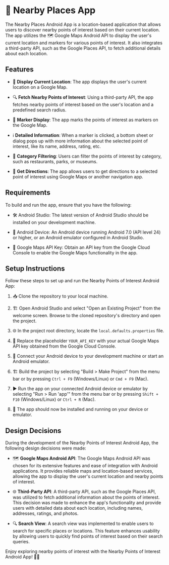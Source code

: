 # 📍 Nearby Places App

The Nearby Places Android App is a location-based application that allows users to discover nearby points of interest based on their current location. The app utilizes the 🗺️ Google Maps Android API to display the user's current location and markers for various points of interest. It also integrates a third-party API, such as the Google Places API, to fetch additional details about each location.

## Features

- 📌 **Display Current Location**: The app displays the user's current location on a Google Map.

- 🔍 **Fetch Nearby Points of Interest**: Using a third-party API, the app fetches nearby points of interest based on the user's location and a predefined search radius.

- 📍 **Marker Display**: The app marks the points of interest as markers on the Google Map.

- ℹ️ **Detailed Information**: When a marker is clicked, a bottom sheet or dialog pops up with more information about the selected point of interest, like its name, address, rating, etc.

- 🔖 **Category Filtering**: Users can filter the points of interest by category, such as restaurants, parks, or museums.

- 🚗 **Get Directions**: The app allows users to get directions to a selected point of interest using Google Maps or another navigation app.

## Requirements

To build and run the app, ensure that you have the following:

- 🛠️ Android Studio: The latest version of Android Studio should be installed on your development machine.

- 📱 Android Device: An Android device running Android 7.0 (API level 24) or higher, or an Android emulator configured in Android Studio.

- 🔑 Google Maps API Key: Obtain an API key from the Google Cloud Console to enable the Google Maps functionality in the app.

## Setup Instructions

Follow these steps to set up and run the Nearby Points of Interest Android App:

1. 📥 Clone the repository to your local machine.

2. 🏗️ Open Android Studio and select "Open an Existing Project" from the welcome screen. Browse to the cloned repository's directory and open the project.

3. 🌐 In the project root directory, locate the `local.defaults.properties` file.

4. 🔑 Replace the placeholder `YOUR_API_KEY` with your actual Google Maps API key obtained from the Google Cloud Console.

5. 📱 Connect your Android device to your development machine or start an Android emulator.

6. 🏗️ Build the project by selecting "Build > Make Project" from the menu bar or by pressing `Ctrl + F9` (Windows/Linux) or `Cmd + F9` (Mac).

7. ▶️ Run the app on your connected Android device or emulator by selecting "Run > Run 'app'" from the menu bar or by pressing `Shift + F10` (Windows/Linux) or `Ctrl + R` (Mac).

8. 🎉 The app should now be installed and running on your device or emulator.

## Design Decisions

During the development of the Nearby Points of Interest Android App, the following design decisions were made:

- 🗺️ **Google Maps Android API**: The Google Maps Android API was chosen for its extensive features and ease of integration with Android applications. It provides reliable maps and location-based services, allowing the app to display the user's current location and nearby points of interest.

- 🌐 **Third-Party API**: A third-party API, such as the Google Places API, was utilized to fetch additional information about the points of interest. This decision was made to enhance the app's functionality and provide users with detailed data about each location, including names, addresses, ratings, and photos.

- 🔍 **Search View**: A search view was implemented to enable users to search for specific places or locations. This feature enhances usability by allowing users to quickly find points of interest based on their search queries.

Enjoy exploring nearby points of interest with the Nearby Points of Interest Android App! 🌟🚀